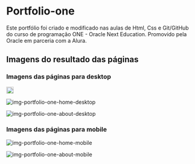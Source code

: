 # Portfolio-one
Este portfólio foi criado e modificado nas aulas de Html, Css e Git/GitHub do curso de programação ONE - Oracle Next Education. Promovido pela Oracle em parceria com a Alura.

## Imagens do resultado das páginas

### Imagens das páginas para desktop

<img src="https://github.com/FelipeAju/portfolio-one/assets/131827906/a173b3aa-36ff-4acd-843d-61e4bafd1f45" width="18.75rem">

![img-portfolio-one-home-desktop](https://github.com/FelipeAju/portfolio-one/assets/131827906/a173b3aa-36ff-4acd-843d-61e4bafd1f45)

![img-portfolio-one-about-desktop](https://github.com/FelipeAju/portfolio-one/assets/131827906/c9aa102e-bb15-429f-8784-063aab13e299)


### Imagens das páginas para mobile

![img-portfolio-one-home-mobile](https://github.com/FelipeAju/portfolio-one/assets/131827906/5f3c11f0-9c7b-4d29-bc50-0c84c19dd20b) 

![img-portfolio-one-about-mobile](https://github.com/FelipeAju/portfolio-one/assets/131827906/bf3d4be7-88de-4163-b44a-656a0bd378a5)